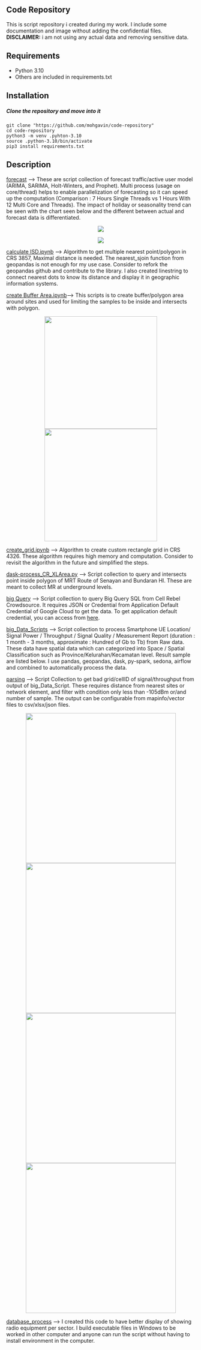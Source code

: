 <p align="justify">
  
##  Code Repository

This is script repository i created during my work. I include some documentation and image without adding the confidential files. 
**DISCLAIMER:** i am not using any actual data and removing sensitive data.  
## Requirements

* Python 3.10
* Others are included in requirements.txt
## Installation

##### Clone the repository and move into it
```
git clone "https://github.com/mohgavin/code-repository"
cd code-repository
python3 -m venv .pyhton-3.10
source .python-3.10/bin/activate
pip3 install requirements.txt

```

## Description

[forecast](https://github.com/mohgavin/code-repository/tree/main/forecast) --> These are script collection of forecast traffic/active user model (ARIMA, SARIMA, Holt-Winters, and Prophet). Multi process (usage on core/thread) helps to enable parallelization of forecasting so it can speed up the computation (Comparison : 7 Hours Single Threads vs 1 Hours With 12 Multi Core and Threads). The impact of holiday or seasonality trend can be seen with the chart seen below and the different between actual and forecast data is differentiated. 

<p align="center">
  <img src="https://github.com/mohgavin/code-repository/blob/main/picture/AB%20Testing%20-%20ARIMA%20vs%20Prophet.png">
</p>

<p align="center">
  <img src="https://github.com/mohgavin/code-repository/blob/main/picture/Histogram%20-%20Week35%20Delta%20Forecast%20with%20Actual.png">
</p>

[calculate ISD.ipynb](https://github.com/mohgavin/code-repository/blob/main/calculate%20ISD.ipynb) --> Algorithm to get multiple nearest point/polygon in CRS 3857, Maximal distance is needed. The nearest_sjoin function from geopandas is not enough for my use case. Consider to refork the geopandas github and contribute to the library. I also created linestring to connect nearest dots to know its distance and display it in geographic information systems.

[create Buffer Area.ipynb](https://github.com/mohgavin/code-repository/blob/main/create%20Buffer%20Area.ipynb)--> This scripts is to create buffer/polygon area around sites and used for limiting the samples to be inside and intersects with polygon. 

<p align="center">
  <img src="https://github.com/mohgavin/code-repository/blob/main/picture/ISD%20-%20LineString.png" width="300" height="300">
  <img src="https://github.com/mohgavin/code-repository/blob/main/picture/inbuilding%20-%20polygon.png" width="300" height="300">
</p>

[create_grid.ipynb](https://github.com/mohgavin/code-repository/blob/main/create_grid.ipynb) --> Algorithm to create custom rectangle grid in CRS 4326. These algorithm requires high memory and computation. Consider to revisit the algorithm in the future and simplified the steps.

[dask-process_CR_XLArea.py](https://github.com/mohgavin/code-repository/blob/main/dask-process_CR_XLArea.py) --> Script collection to query and intersects point inside polygon of MRT Route of Senayan and Bundaran HI. These are meant to collect MR at underground levels. 

[big Query](https://github.com/mohgavin/code-repository/tree/main/bigquery) --> Script collection to query Big Query SQL from Cell Rebel Crowdsource. It requires JSON or Credential from Application Default Credential of Google Cloud to get the data. To get application default credential, you can access from [here](https://cloud.google.com/docs/authentication/provide-credentials-adc#how-to). 

[big_Data_Scripts](https://github.com/mohgavin/code-repository/tree/main/big_Data_Scripts) --> Script collection to process Smartphone UE Location/ Signal Power / Throughput / Signal Quality / Measurement Report (duration : 1 month - 3 months, approximate : Hundred of Gb to Tb)  from Raw data. These data have spatial data which can categorized into Space / Spatial Classification such as Province/Kelurahan/Kecamatan level.  Result sample are listed below. I use pandas, geopandas, dask, py-spark, sedona, airflow and combined to automatically process the data. 

[parsing](https://github.com/mohgavin/code-repository/tree/main/parsing) --> Script Collection to get bad grid/cellID of signal/throughput from output of big_Data_Script.  These requires distance from nearest sites or network element, and filter with condition only less than -105dBm or/and number of sample. The output can be configurable from mapinfo/vector files to csv/xlsx/json files.  

<p align="center">
  <img src="https://github.com/mohgavin/code-repository/blob/main/picture/Jaksel%20-%20Signal%20Power.png" width="400" height="400">
  <img src="https://github.com/mohgavin/code-repository/blob/main/picture/pivot_totalpopulation_jaksel.png" width="400" height="400">
  <img src="https://github.com/mohgavin/code-repository/blob/main/picture/GBK%20-%20Throughput%20Power.png" width="400" height="400">
  <img src="https://github.com/mohgavin/code-repository/blob/main/picture/Jaksel%20-%20Population%20Map.png" width="400" height="400">
</p>

[database_process](https://github.com/mohgavin/code-repository/tree/main/database_process) --> I created this code to have better display of showing radio equipment per sector. I build executable files in Windows to be worked in other computer and anyone can run the script without having to install environment in the computer. 




 </p>
